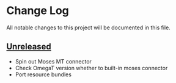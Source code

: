 # Change Log
All notable changes to this project will be documented in this file.

## [Unreleased]

* Spin out Moses MT connector
* Check OmegaT version whether to built-in moses connector
* Port resource bundles

[Unreleased]: https://github.com/omegat-org/moses-plugin/compare/v0.1.0...HEAD
